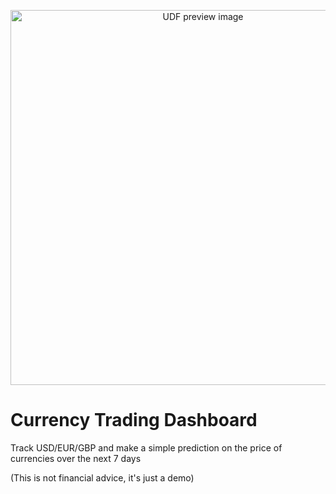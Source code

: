<!--fused:preview-->
<p align="center"><img src="https://fused-magic.s3.amazonaws.com/thumbnails/preview/fusedio/udfs/currency_trading_prediction/89aa08c7-9494-4171-9df5-2bde4c25b8f4" width="600" alt="UDF preview image"></p>

<!--fused:readme-->
# Currency Trading Dashboard 

Track USD/EUR/GBP and make a simple prediction on the price of currencies over the next 7 days

(This is not financial advice, it's just a demo)
